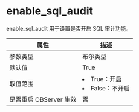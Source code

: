 enable_sql_audit 
=====================================

enable_sql_audit 用于设置是否开启 SQL 审计功能。


|      **属性**      |                                                    **描述**                                                     |
|------------------|---------------------------------------------------------------------------------------------------------------|
| 参数类型             | 布尔类型                                                                                                          |
| 默认值              | True                                                                                                          |
| 取值范围             | <li> True：开启   <li> False：不开启    |
| 是否重启 OBServer 生效 | 否                                                                                                             |


